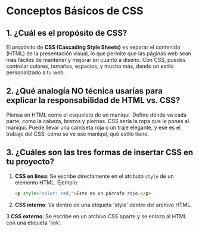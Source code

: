 # Conceptos Básicos de CSS

## 1. ¿Cuál es el propósito de CSS?

El propósito de **CSS (Cascading Style Sheets)** es separar el contenido (HTML) de la presentación visual, lo que permite que las páginas web sean más fáciles de mantener y mejorar en cuanto a diseño. Con CSS, puedes controlar colores, tamaños, espacios, y mucho más, dando un estilo personalizado a tu web.

## 2. ¿Qué analogía NO técnica usarías para explicar la responsabilidad de HTML vs. CSS?

Piensa en HTML como el esqueleto de un maniquí. Define dónde va cada parte, como la cabeza, brazos y piernas. CSS sería la ropa que le pones al maniquí. Puede llevar una camiseta roja o un traje elegante, y ese es el trabajo del CSS: cómo se ve ese maniquí, qué estilo tiene.

## 3. ¿Cuáles son las tres formas de insertar CSS en tu proyecto?

1. **CSS en línea**: Se escribe directamente en el atributo `style` de un elemento HTML. Ejemplo:

   ```html
   <p style="color: red;">Este es un párrafo rojo.</p>
   ```

2. **CSS interno**: Va dentro de una etiqueta 'style' dentro del archivo HTML.

3.**CSS externo**: Se escribe en un archivo CSS aparte y se enlaza al HTML con una etiqueta 'link'.
